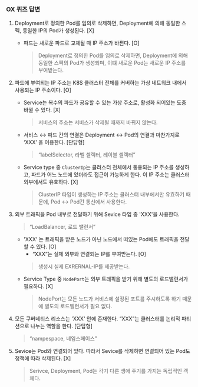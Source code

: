 ### OX 퀴즈 답변
1. Deployment로 정의한 Pod를 임의로 삭제하면, Deployment에 의해 동일한 스펙, 동일한 IP의 Pod가 생성된다. [X]
    - 파드는 새로운 파드로 교체될 때 IP 주소가 바뀐다. [O]
      > Deployment로 정의한 Pod를 임의로 삭제하면, Deployment에 의해 동일한 스펙의 Pod가 생성되며, 이떄 새로운 Pod는 새로운 IP 주소를 부여받는다.



2. 파드에 부여되는 IP 주소는 K8S 클러스터 전체를 커버하는 가상 네트워크 내에서 사용되는 IP 주소이다. [O]
    - Service는 복수의 파드가 공유할 수 있는 가상 주소로, 활성화 되어있는 도중 바뀔 수 있다. [X]
      > 서비스의 주소는 서비스가 삭제될 때까지 바뀌지 않는다.
    - 서비스 ↔ 파드 간의 연결은 Deployment ↔ Pod의 연결과 마찬가지로 ‘XXX’ 을 이용한다. [단답형]
      > “labelSelector, 라벨 셀렉터, 레이블 셀렉터”
    - Service type 중 `ClusterIp`는 클러스터 전체에서 통용되는 IP 주소를 생성하고, 파드가 어느 노드에 있더라도 접근이 가능하게 한다. 이 IP 주소는 클러스터 외부에서도 유효하다. [X]
      > ClusterIP 타입이 생성하는 IP 주소는 클러스터 내부에서만 유효하기 때문에, Pod ↔ Pod간 통신에서 사용한다.


3. 외부 트래픽을 Pod 내부로 전달하기 위해 Sevice 타입 중 'XXX'을 사용한다.
   > “LoadBalancer, 로드 밸런서”
    - 'XXX' 는 트래픽을 받은 노드가 아닌 노드에서 떠있는 Pod에도 트래픽을 전달할 수 있다. [O]
        - “XXX”는 실제 외부와 연결되는 IP를 부여받는다. [O]
         > 생성시 실제 EXRERNAL-IP를 제공받는다.
    - Service Type 중 `NodePort`는 외부 트래픽을 받기 위해 별도의 로드밸런서가 필요하다. [X]
      > NodePort는 모든 노드가 서비스에 설정된 포트를 주시하도록 하기 때문에 별도의 로드밸런서가 필요 없다.


4. 모든 쿠버네티스 리소스는 'XXX' 안에 존재한다. “XXX”는 클러스터를 논리적 파티션으로 나누는 역할을 한다. [단답형]
   > “nampespace, 네임스페이스”

5. Sevice는 Pod와 연결되어 있다. 따라서 Sevice를 삭제하면 연결되어 있는 Pod도 정책에 따라 삭제된다. [X]
   > Serivce, Deployment, Pod는 각기 다른 생애 주기를 가지는 독립적인 객체다.
   